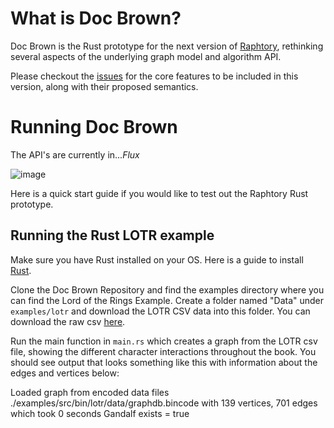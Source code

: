 # What is Doc Brown?

Doc Brown is the Rust prototype for the next version of [Raphtory](https://github.com/Raphtory/Raphtory), rethinking several aspects of the underlying graph model and algorithm API. 

Please checkout the [issues](https://github.com/Raphtory/docbrown/issues) for the core features to be included in this version, along with their proposed semantics. 


# Running Doc Brown
The API's are currently in..._Flux_

![image](https://user-images.githubusercontent.com/6665739/214092170-9bf7557c-4b2d-4ec8-baac-911b7ec9fab5.png)

Here is a quick start guide if you would like to test out the Raphtory Rust prototype.

## Running the Rust LOTR example

Make sure you have Rust installed on your OS. Here is a guide to install [Rust](https://doc.rust-lang.org/stable/book/ch01-01-installation.html).

Clone the Doc Brown Repository and find the examples directory where you can find the Lord of the Rings Example. Create a folder named "Data" under `examples/lotr` and download the LOTR CSV data into this folder. You can download the raw csv [here](https://raw.githubusercontent.com/Raphtory/Data/main/lotr.csv).

Run the main function in `main.rs` which creates a graph from the LOTR csv file, showing the different character interactions throughout the book. You should see output that looks something like this with information about the edges and vertices below: 


Loaded graph from encoded data files ./examples/src/bin/lotr/data/graphdb.bincode with 139 vertices, 701 edges which took 0 seconds
Gandalf exists = true




